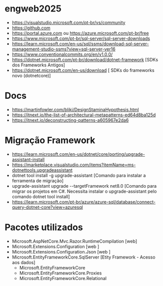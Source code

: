 # engweb2025

* https://visualstudio.microsoft.com/pt-br/vs/community
* https://github.com
* https://portal.azure.com ou https://azure.microsoft.com/pt-br/free    
* https://www.microsoft.com/pt-br/sql-server/sql-server-downloads 
* https://learn.microsoft.com/en-us/sql/ssms/download-sql-server-management-studio-ssms?view=sql-server-ver16 
* https://www.conventionalcommits.org/en/v1.0.0/
* https://dotnet.microsoft.com/pt-br/download/dotnet-framework [SDKs dos Frameworks Antigos]
* https://dotnet.microsoft.com/en-us/download [ SDKs do frameworks novo (dotnetcore)]

# Docs
* https://martinfowler.com/bliki/DesignStaminaHypothesis.html
* https://itnext.io/the-list-of-architectural-metapatterns-ed64d8ba125d
* https://itnext.io/deconstructing-patterns-a605967e2da6

# Migração Framework
* https://learn.microsoft.com/en-us/dotnet/core/porting/upgrade-assistant-install
* https://marketplace.visualstudio.com/items?itemName=ms-dotnettools.upgradeassistant
* dotnet tool install -g upgrade-assistant [Comando para instalar a ferramenta de migração]
* upgrade-assistant upgrade --targetFramework net8.0 [Comando para migrar os projetos em C#. Necessita instalar o upgrade-assistant pelo comando dotnet tool install]
* https://learn.microsoft.com/pt-br/azure/azure-sql/database/connect-query-dotnet-core?view=azuresql

# Pacotes utilizados
* Microsoft.AspNetCore.Mvc.Razor.RuntimeCompilation [web]
* Microsoft.Extensions.Configuration [web ]
* Microsoft.Extensions.Configuration.Json  [web ]
* Microsoft.EntityFrameworkCore.SqlServer [Etity Framework - Acesso aos dados]
  * Microsoft.EntityFrameworkCore
  * Microsoft.EntityFrameworkCore.Proxies
  * Microsoft.EntityFrameworkCore.Relational
